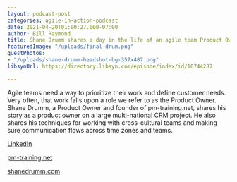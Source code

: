 ```yaml
---
layout: podcast-post
categories: agile-in-action-podcast
date: 2021-04-20T01:00:27.000-07:00
author: Bill Raymond
title: Shane Drumm shares a day in the life of an agile team Product Owner
featuredImage: "/uploads/final-drum.png"
guestPhotos:
- "/uploads/shane-drumm-headshot-bg-357x487.png"
libsynUrl: https://directory.libsyn.com/episode/index/id/18744287

---
```

Agile teams need a way to prioritize their work and define customer needs. Very often, that work falls upon a role we refer to as the Product Owner. Shane Drumm, a Product Owner and founder of pm-training.net, shares his story as a product owner on a large multi-national CRM project. He also shares his techniques for working with cross-cultural teams and making sure communication flows across time zones and teams.

[LinkedIn](https://www.linkedin.com/in/shanedrumm/ "LinkedIn")

[pm-training.net](https://pm-training.net/agile-handbook/ "pm-training.net")

[shanedrumm.com](shanedrumm.com "shanedrumm.com")